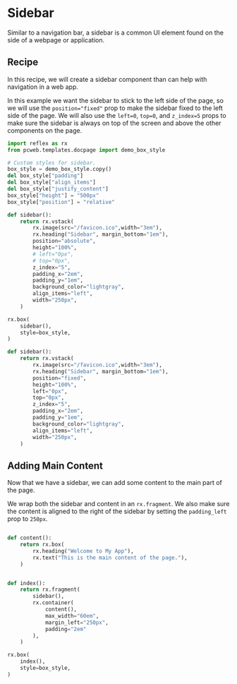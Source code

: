 
# Sidebar

Similar to a navigation bar, a sidebar is a common UI element found on the side of a webpage or application.

## Recipe

In this recipe, we will create a sidebar component than can help with navigation in a web app.

In this example we want the sidebar to stick to the left side of the page, so we will use the `position="fixed"` prop to make the sidebar fixed to the left side of the page.
We will also use the `left=0`, `top=0`, and `z_index=5` props to make sure the sidebar is always on top of the screen and above the other components on the page.

```python exec
import reflex as rx
from pcweb.templates.docpage import demo_box_style

# Custom styles for sidebar.
box_style = demo_box_style.copy()
del box_style["padding"]
del box_style["align_items"]
del box_style["justify_content"]
box_style["height"] = "500px"
box_style["position"] = "relative"

def sidebar():
    return rx.vstack(
        rx.image(src="/favicon.ico",width="3em"),
        rx.heading("Sidebar", margin_bottom="1em"),
        position="absolute",
        height="100%",
        # left="0px",
        # top="0px",
        z_index="5",
        padding_x="2em",
        padding_y="1em",
        background_color="lightgray",
        align_items="left",
        width="250px",
    )
```

```python eval
rx.box(
    sidebar(),
    style=box_style,
)
```

```python
def sidebar():
    return rx.vstack(
        rx.image(src="/favicon.ico",width="3em"),
        rx.heading("Sidebar", margin_bottom="1em"),
        position="fixed",
        height="100%",
        left="0px",
        top="0px",
        z_index="5",
        padding_x="2em",
        padding_y="1em",
        background_color="lightgray",
        align_items="left",
        width="250px",
    )
```

## Adding Main Content

Now that we have a sidebar, we can add some content to the main part of the page.

We wrap both the sidebar and content in an `rx.fragment`.
We also make sure the content is aligned to the right of the sidebar by setting the `padding_left` prop to `250px`.

```python exec

def content():
    return rx.box(
        rx.heading("Welcome to My App"),
        rx.text("This is the main content of the page."),
    )


def index():
    return rx.fragment(
        sidebar(),
        rx.container(
            content(),
            max_width="60em",
            margin_left="250px",
            padding="2em"
        ),
    )

```

```python eval
rx.box(
    index(),
    style=box_style,
)
```